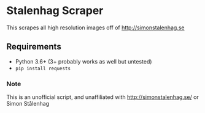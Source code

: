 # Stalenhag Scraper
This scrapes all high resolution images off of http://simonstalenhag.se

## Requirements
- Python 3.6+ (3+ probably works as well but untested)
- `pip install requests`

### Note
This is an unofficial script, and unaffiliated with http://simonstalenhag.se/ or Simon Stålenhag

